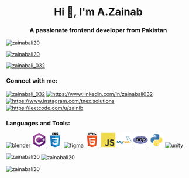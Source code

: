 <h1 align="center">Hi 👋, I'm A.Zainab</h1>
<h3 align="center">A passionate frontend developer from Pakistan</h3>

<p align="left"> <img src="https://komarev.com/ghpvc/?username=zainabali20&label=Profile%20views&color=0e75b6&style=flat" alt="zainabali20" /> </p>

<p align="left"> <a href="https://github.com/ryo-ma/github-profile-trophy"><img src="https://github-profile-trophy.vercel.app/?username=zainabali20" alt="zainabali20" /></a> </p>

<p align="left"> <a href="https://twitter.com/zainabali_032" target="blank"><img src="https://img.shields.io/twitter/follow/zainabali_032?logo=twitter&style=for-the-badge" alt="zainabali_032" /></a> </p>

<h3 align="left">Connect with me:</h3>
<p align="left">
<a href="https://twitter.com/zainabali_032" target="blank"><img align="center" src="https://raw.githubusercontent.com/rahuldkjain/github-profile-readme-generator/master/src/images/icons/Social/twitter.svg" alt="zainabali_032" height="30" width="40" /></a>
<a href="https://linkedin.com/in/https://www.linkedin.com/in/zainabali032" target="blank"><img align="center" src="https://raw.githubusercontent.com/rahuldkjain/github-profile-readme-generator/master/src/images/icons/Social/linked-in-alt.svg" alt="https://www.linkedin.com/in/zainabali032" height="30" width="40" /></a>
<a href="https://instagram.com/https://www.instagram.com/tnex.solutions" target="blank"><img align="center" src="https://raw.githubusercontent.com/rahuldkjain/github-profile-readme-generator/master/src/images/icons/Social/instagram.svg" alt="https://www.instagram.com/tnex.solutions" height="30" width="40" /></a>
<a href="https://www.leetcode.com/https://leetcode.com/u/zainib" target="blank"><img align="center" src="https://raw.githubusercontent.com/rahuldkjain/github-profile-readme-generator/master/src/images/icons/Social/leet-code.svg" alt="https://leetcode.com/u/zainib" height="30" width="40" /></a>
</p>

<h3 align="left">Languages and Tools:</h3>
<p align="left"> <a href="https://www.blender.org/" target="_blank" rel="noreferrer"> <img src="https://download.blender.org/branding/community/blender_community_badge_white.svg" alt="blender" width="40" height="40"/> </a> <a href="https://www.w3schools.com/cs/" target="_blank" rel="noreferrer"> <img src="https://raw.githubusercontent.com/devicons/devicon/master/icons/csharp/csharp-original.svg" alt="csharp" width="40" height="40"/> </a> <a href="https://www.w3schools.com/css/" target="_blank" rel="noreferrer"> <img src="https://raw.githubusercontent.com/devicons/devicon/master/icons/css3/css3-original-wordmark.svg" alt="css3" width="40" height="40"/> </a> <a href="https://www.figma.com/" target="_blank" rel="noreferrer"> <img src="https://www.vectorlogo.zone/logos/figma/figma-icon.svg" alt="figma" width="40" height="40"/> </a> <a href="https://www.w3.org/html/" target="_blank" rel="noreferrer"> <img src="https://raw.githubusercontent.com/devicons/devicon/master/icons/html5/html5-original-wordmark.svg" alt="html5" width="40" height="40"/> </a> <a href="https://developer.mozilla.org/en-US/docs/Web/JavaScript" target="_blank" rel="noreferrer"> <img src="https://raw.githubusercontent.com/devicons/devicon/master/icons/javascript/javascript-original.svg" alt="javascript" width="40" height="40"/> </a> <a href="https://www.mysql.com/" target="_blank" rel="noreferrer"> <img src="https://raw.githubusercontent.com/devicons/devicon/master/icons/mysql/mysql-original-wordmark.svg" alt="mysql" width="40" height="40"/> </a> <a href="https://www.php.net" target="_blank" rel="noreferrer"> <img src="https://raw.githubusercontent.com/devicons/devicon/master/icons/php/php-original.svg" alt="php" width="40" height="40"/> </a> <a href="https://www.python.org" target="_blank" rel="noreferrer"> <img src="https://raw.githubusercontent.com/devicons/devicon/master/icons/python/python-original.svg" alt="python" width="40" height="40"/> </a> <a href="https://unity.com/" target="_blank" rel="noreferrer"> <img src="https://www.vectorlogo.zone/logos/unity3d/unity3d-icon.svg" alt="unity" width="40" height="40"/> </a> </p>

<p><img align="left" src="https://github-readme-stats.vercel.app/api/top-langs?username=zainabali20&show_icons=true&locale=en&layout=compact" alt="zainabali20" /></p>

<p>&nbsp;<img align="center" src="https://github-readme-stats.vercel.app/api?username=zainabali20&show_icons=true&locale=en" alt="zainabali20" /></p>

<p><img align="center" src="https://github-readme-streak-stats.herokuapp.com/?user=zainabali20&" alt="zainabali20" /></p>
